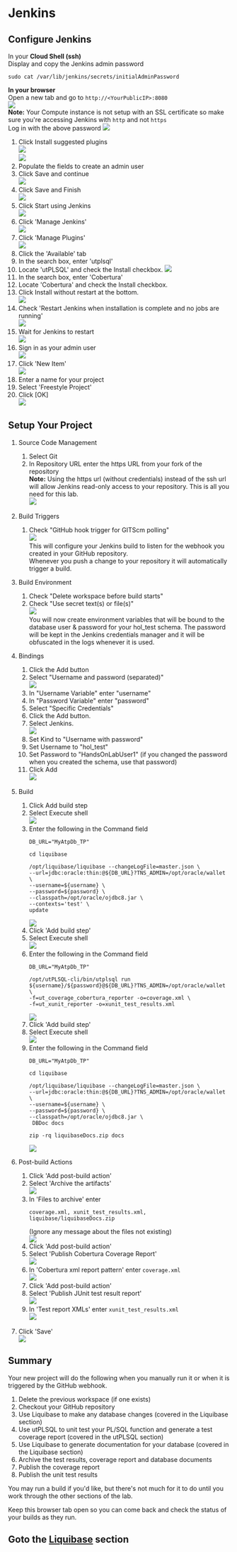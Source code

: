 # Jenkins
## Configure Jenkins
In your **Cloud Shell (ssh)**  
Display and copy the Jenkins admin password
```
sudo cat /var/lib/jenkins/secrets/initialAdminPassword
```

**In your browser**  
Open a new tab and go to `http://<YourPublicIP>:8080`  
   ![](images/Jenkins-getting-ready.png)  
**Note:** Your Compute instance is not setup with an SSL certificate so make sure you're accessing Jenkins with `http` and not `https`  
Log in with the above password
   ![](images/Jenkins-Unlock.png)

1. Click Install suggested plugins  
   ![](images/Jenkins-InstallSuggested.png)  
   ![](images/Jenkins-GettingStarted.png)  
1. Populate the fields to create an admin user
1. Click Save and continue  
   ![](images/Jenkins-CreateAdmin.png)
1. Click Save and Finish  
   ![](images/Jenkins-InstanceConfiguration.png)
1. Click Start using Jenkins  
   ![](images/Jenkins-Ready.png)
1. Click 'Manage Jenkins'  
   ![](images/Jenkins-ManageJenkins.png)
1. Click 'Manage Plugins'  
   ![](images/Jenkins-ManagePlugins.png)
1. Click the 'Available' tab
1. In the search box, enter 'utplsql'
1. Locate 'utPLSQL' and check the Install checkbox.
   ![](images/Jenkins-utPlsqlPlugin.png)  
1. In the search box, enter 'Cobertura'  
1. Locate 'Cobertura' and check the Install checkbox.  
1. Click Install without restart at the bottom.  
   ![](images/Jenkins-CoberturaPlugin.png)
1. Check 'Restart Jenkins when installation is complete and no jobs are running'  
   ![](images/Jenkins-InstallRestart.png)  
1. Wait for Jenkins to restart  
   ![](images/Jenkins-Restarting.png)  
1. Sign in as your admin user  
   ![](images/Jenkins-SignIn.png)  
1. Click 'New Item'  
   ![](images/Jenkins-NewItem.png)  
1. Enter a name for your project
1. Select 'Freestyle Project'
1. Click [OK]  
   ![](images/Jenkins-FreestyleProject.png)  

## Setup Your Project
1. Source Code Management
    1. Select Git
    1. In Repository URL enter the https URL from your fork of the repository  
    **Note:** Using the https url (without credentials) instead of the ssh url will allow Jenkins read-only access to your repository.  This is all you need for this lab.  
   ![](images/Jenkins-SCM.png)  
1. Build Triggers
    1. Check "GitHub hook trigger for GITScm polling"  
   ![](images/Jenkins-BuildTriggers.png)  
   This will configure your Jenkins build to listen for the webhook you created in your GitHub repository.  
   Whenever you push a change to your repository it will automatically trigger a build.
1. Build Environment 
    1. Check "Delete workspace before build starts"
    1. Check "Use secret text(s) or file(s)"  
   ![](images/Jenkins-BuildEnvironment.png)  
   You will now create environment variables that will be bound to the database user & password for your hol_test schema.  The password will be kept in the Jenkins credentials manager and it will be obfuscated in the logs whenever it is used. 
1. Bindings
    1. Click the Add button
    1. Select "Username and password (separated)"  
        ![](images/Jenkins-NewBinding.png)  
    1. In "Username Variable" enter "username"
    1. In "Password Variable" enter "password"
    1. Select "Specific Credentials"
    1. Click the Add button.
    1. Select Jenkins.  
        ![](images/Jenkins-BindUserPw.png)  
    1. Set Kind to "Username with password"
    1. Set Username to "hol_test"
    1. Set Password to "HandsOnLabUser1" (if you changed the password when you created the schema, use that password)
    1. Click Add  
        ![](images/Jenkins-AddCreds.png)  
1. Build
    1. Click Add build step
    1. Select Execute shell  
        ![](images/Jenkins-AddShell.png)  
    1. Enter the following in the Command field
        ```
        DB_URL="MyAtpDb_TP"

        cd liquibase

        /opt/liquibase/liquibase --changeLogFile=master.json \
        --url=jdbc:oracle:thin:@${DB_URL}?TNS_ADMIN=/opt/oracle/wallet \
        --username=${username} \
        --password=${password} \
        --classpath=/opt/oracle/ojdbc8.jar \
        --contexts='test' \
        update
        ```  
        ![](images/Jenkins-ShellLb1.png)  
    1. Click 'Add build step'
    1. Select Execute shell  
        ![](images/Jenkins-AddShell.png)  
    1. Enter the following in the Command field
        ```
        DB_URL="MyAtpDb_TP"

        /opt/utPLSQL-cli/bin/utplsql run ${username}/${password}@${DB_URL}?TNS_ADMIN=/opt/oracle/wallet \
        -f=ut_coverage_cobertura_reporter -o=coverage.xml \
        -f=ut_xunit_reporter -o=xunit_test_results.xml
        ```  
        ![](images/Jenkins-ShellUtplsql.png)  
    1. Click 'Add build step'
    1. Select Execute shell  
        ![](images/Jenkins-AddShell.png)  
    1. Enter the following in the Command field
        ```
        DB_URL="MyAtpDb_TP"

        cd liquibase

        /opt/liquibase/liquibase --changeLogFile=master.json \
        --url=jdbc:oracle:thin:@${DB_URL}?TNS_ADMIN=/opt/oracle/wallet \
        --username=${username} \
        --password=${password} \
        --classpath=/opt/oracle/ojdbc8.jar \
         DBDoc docs

        zip -rq liquibaseDocs.zip docs
        ```  
        ![](images/Jenkins-ShellLb2.png)  
1. Post-build Actions
    1. Click 'Add post-build action'
    1. Select 'Archive the artifacts'  
        ![](images/Jenkins-AddArtifacts.png)  
    1. In 'Files to archive' enter  
        ```
        coverage.xml, xunit_test_results.xml, liquibase/liquibaseDocs.zip
        ```  
       (Ignore any message about the files not existing)  
        ![](images/Jenkins-ArchiveFiles.png)  
    1. Click 'Add post-build action'
    1. Select 'Publish Cobertura Coverage Report'  
        ![](images/Jenkins-AddCobertura.png)  
    1. In 'Cobertura xml report pattern' enter `coverage.xml`  
        ![](images/Jenkins-CoberturaFile.png)  
    1. Click 'Add post-build action'
    1. Select 'Publish JUnit test result report'  
        ![](images/Jenkins-AddJunit.png)  
    1. In 'Test report XMLs' enter `xunit_test_results.xml`  
        ![](images/Jenkins-JunitFile.png)  

1. Click 'Save'  
        ![](images/Jenkins-Save.png)  

## Summary
Your new project will do the following when you manually run it or when it is triggered by the GitHub webhook.
1. Delete the previous workspace (if one exists)
1. Checkout your GitHub repository
1. Use Liquibase to make any database changes (covered in the Liquibase section)
1. Use utPLSQL to unit test your PL/SQL function and generate a test coverage report (covered in the utPLSQL section)
1. Use Liquibase to generate documentation for your database (covered in the Liquibase section)
1. Archive the test results, coverage report and database documents
1. Publish the coverage report
1. Publish the unit test results

You may run a build if you'd like, but there's not much for it to do until you work through the other sections of the lab.

Keep this browser tab open so you can come back and check the status of your builds as they run.

## Goto the [Liquibase](Liquibase.md) section